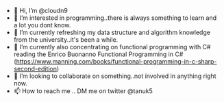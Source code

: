 - 👋 Hi, I’m @cloudn9
- 👀 I’m interested in programming..there is always something to learn and a lot you dont know. 
- 🌱 I’m currently refreshing my data structure and algorithm knowledge from the university..it's been a while.
- 🌱 I’m currently also concentrating on functional programming with C# reading the Enrico Buonanno Functional Programming in C# (https://www.manning.com/books/functional-programming-in-c-sharp-second-edition)
- 💞️ I’m looking to collaborate on something..not involved in anything right now.
- 📫 How to reach me .. DM me on twitter @tanuk5

<!---
cloudn9/cloudn9 is a ✨ special ✨ repository because its `README.md` (this file) appears on your GitHub profile.
You can click the Preview link to take a look at your changes.
--->
